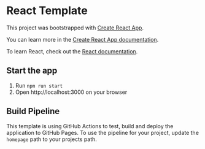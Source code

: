 # React Template

This project was bootstrapped with [Create React App](https://github.com/facebook/create-react-app).

You can learn more in the [Create React App documentation](https://facebook.github.io/create-react-app/docs/getting-started).

To learn React, check out the [React documentation](https://reactjs.org/).

## Start the app

1. Run `npm run start`
2. Open http://localhost:3000 on your browser

## Build Pipeline

This template is using GitHub Actions to test, build and deploy the application to GitHub Pages.
To use the pipeline for your project, update the `homepage` path to your projects path.
